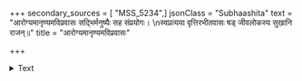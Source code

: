 +++
secondary_sources = [ "MSS_5234",]
jsonClass = "Subhaashita"
text = "आरोग्यमानृण्यमविप्रवासः सद्भिर्मनुष्यैः सह संप्रयोगः।  \nस्वप्रत्यया वृत्तिरभीतवासः षड् जीवलोकस्य सुखानि राजन्॥"
title = "आरोग्यमानृण्यमविप्रवासः"

+++

<details><summary>Text</summary>

आरोग्यमानृण्यमविप्रवासः सद्भिर्मनुष्यैः सह संप्रयोगः।  
स्वप्रत्यया वृत्तिरभीतवासः षड् जीवलोकस्य सुखानि राजन्॥
</details>
